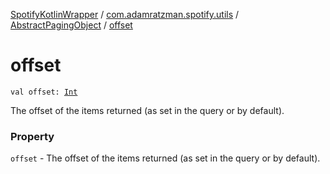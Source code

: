 [SpotifyKotlinWrapper](../../index.md) / [com.adamratzman.spotify.utils](../index.md) / [AbstractPagingObject](index.md) / [offset](./offset.md)

# offset

`val offset: `[`Int`](https://kotlinlang.org/api/latest/jvm/stdlib/kotlin/-int/index.html)

The offset of the items returned (as set in the query or by default).

### Property

`offset` - The offset of the items returned (as set in the query or by default).